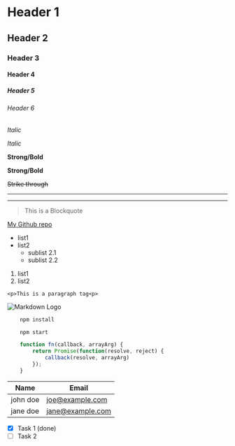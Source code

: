 <!-- Headings -->
# Header 1
## Header 2
### Header 3
#### Header 4
##### Header 5
###### Header 6

<!-- Italics -->
*Italic*

_Italic_

<!-- Strong -->
**Strong/Bold**

__Strong/Bold__

<!-- Strikethrought -->
~~Strike through~~

<!-- Horizontal Rule -->
- - -
___

<!-- Blockquote -->
> This is a Blockquote

<!-- Links -->
[My Github repo](https://github.com/jveuxu
"title shown on hover")

<!-- Unordered List -->
* list1
* list2
    * sublist 2.1
    * sublist 2.2

<!-- Ordered List -->
1. list1
1. list2

<!-- Inline Code Block -->
`<p>This is a paragraph tag<p>`

<!-- Images -->
![Markdown Logo](https://markdown-here.com/img/icon256.png)

<!-- Code Blocks -->
```bash
    npm install

    npm start
```

```javascript
    function fn(callback, arrayArg) {
        return Promise(function(resolve, reject) {
            callback(resolve, arrayArg)
        });
    }
```

<!-- Tables -->
| Name     | Email    |
| -------- | -------- |
| john doe | joe@example.com |
| jane doe | jane@example.com |

<!-- Task List -->
* [x] Task 1 (done)
* [ ] Task 2 